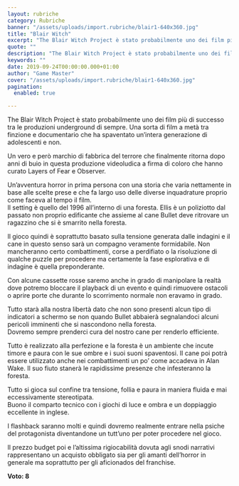 ```yaml
---
layout: rubriche
category: Rubriche
banner: "/assets/uploads/import.rubriche/blair1-640x360.jpg"
title: "Blair Witch"
excerpt: "The Blair Witch Project è stato probabilmente uno dei film più di successo tra le produzioni underground di sempre. Una sorta di film a metà tra finzione e documentario che ha spaventato un’intera generazione di adolescenti e non. Un vero e però marchio di fabbrica del terrore che finalmente ritorna dopo anni di buio in [&hellip"
quote: ""
description: "The Blair Witch Project è stato probabilmente uno dei film più di successo tra le produzioni underground di sempre. Una sorta di film a metà tra finzione e documentario che ha spaventato un’intera generazione di adolescenti e non. Un vero e però marchio di fabbrica del terrore che finalmente ritorna dopo anni di buio in [&hellip"
keywords: ""
date: 2019-09-24T00:00:00.000+01:00
author: "Game Master"
cover: "/assets/uploads/import.rubriche/blair1-640x360.jpg"
pagination:
  enabled: true

---
```


The Blair Witch Project è stato probabilmente uno dei film più di successo tra le produzioni underground di sempre. Una sorta di film a metà tra finzione e documentario che ha spaventato un’intera generazione di adolescenti e non.

Un vero e però marchio di fabbrica del terrore che finalmente ritorna dopo anni di buio in questa produzione videoludica a firma di coloro che hanno curato Layers of Fear e Observer.

Un’avventura horror in prima persona con una storia che varia nettamente in base alle scelte prese e che fa largo uso delle diverse inquadrature proprio come faceva al tempo il film.  
Il setting è quello del 1996 all’interno di una foresta. Ellis è un poliziotto dal passato non proprio edificante che assieme al cane Bullet deve ritrovare un ragazzino che si è smarrito nella foresta.

Il gioco quindi è soprattutto basato sulla tensione generata dalle indagini e il cane in questo senso sarà un compagno veramente formidabile. Non mancheranno certo combattimenti, corse a perdifiato o la risoluzione di qualche puzzle per procedere ma certamente la fase esplorativa e di indagine è quella preponderante.

Con alcune cassette rosse saremo anche in grado di manipolare la realtà dove potremo bloccare il playback di un evento e quindi rimuovere ostacoli o aprire porte che durante lo scorrimento normale non eravamo in grado.

Tutto starà alla nostra libertà dato che non sono presenti alcun tipo di indicatori a schermo se non quando Bullet abbaierà segnalandoci alcuni pericoli imminenti che si nascondono nella foresta.  
Dovremo sempre prenderci cura del nostro cane per renderlo efficiente.

Tutto è realizzato alla perfezione e la foresta è un ambiente che incute timore e paura con le sue ombre e i suoi suoni spaventosi. Il cane poi potrà essere utilizzato anche nei combattimenti un po’ come accadeva in Alan Wake. Il suo fiuto stanerà le rapidissime presenze che infesteranno la foresta.

Tutto si gioca sul confine tra tensione, follia e paura in maniera fluida e mai eccessivamente stereotipata.  
Buono il comparto tecnico con i giochi di luce e ombra e un doppiaggio eccellente in inglese.

I flashback saranno molti e quindi dovremo realmente entrare nella psiche del protagonista diventandone un tutt’uno per poter procedere nel gioco.

Il prezzo budget poi e l’altissima rigiocabilità dovuta agli snodi narrativi rappresentano un acquisto obbligato sia per gli amanti dell’horror in generale ma soprattutto per gli aficionados del franchise.

**Voto: 8**